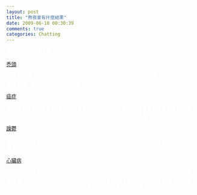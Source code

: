 ```yaml
---
layout: post
title: "熬夜會有什麼結果"
date: 2009-06-18 00:30:39
comments: true
categories: Chatting
---
```

<p><span style="font-size: 10pt; font-family: 新細明體; color: #ffffff;">剛剛無聊在網路上查了一下...</span></p><p><span style="font-size: 10pt; font-family: 新細明體; color: #ffffff;"><a href="http://www.google.com.tw/search?hl=zh-TW&amp;safe=off&amp;q=%E7%86%AC%E5%A4%9C+%E7%A6%BF%E9%A0%AD&amp;btnG=%E6%90%9C%E5%B0%8B&amp;meta=&amp;aq=f&amp;oq=">禿頭</a></span></p><p><span style="font-size: 10pt; font-family: 新細明體; color: #ffffff;"><span id="fontstyle" class="NewsText"><span id="VarTxtD0">年輕人禿頭，通常是荷爾蒙分泌失調，只要調整生活作息和飲食習慣，再配合微量的藥物治療，就可以恢復正常的毛髮生長...</span></span></span></p><p><span style="font-size: 10pt; font-family: 新細明體; color: #ffffff;"><a href="http://www.google.com.tw/search?hl=zh-TW&amp;safe=off&amp;q=%E7%86%AC%E5%A4%9C+%E8%82%9D%E7%99%8C&amp;btnG=%E6%90%9C%E5%B0%8B&amp;meta=&amp;aq=f&amp;oq=">癌症</a></span></p><p><span style="font-size: 10pt; font-family: 新細明體; color: #ffffff;">夜間燈光妨礙褪黑素生成，而褪黑素在抑制癌細胞生長的同時也會增強免疫系挑。當前研究表示褪黑素和多種癌症形成有關係，如乳腺癌，皮膚癌等...<br /></span></p><p><span style="font-size: 10pt; font-family: 新細明體; color: #ffffff;"><a href="http://www.google.com.tw/search?hl=zh-TW&amp;safe=off&amp;ei=Jpk5SsfJJ9OHkAX36MTgDQ&amp;sa=X&amp;oi=spell&amp;resnum=0&amp;ct=result&amp;cd=1&amp;q=%E7%86%AC%E5%A4%9C+%E8%BA%81%E9%AC%B1&amp;spell=1">躁鬱</a></span></p><p><span style="font-size: 10pt; font-family: 新細明體; color: #ffffff;">美國日前公布最新的研究指出，<i>躁鬱</i>症、或有<i>躁鬱</i>傾向者，對成功與名利有較高的期望...</span></p><p><span style="font-size: 10pt; font-family: 新細明體; color: #ffffff;"><a href="http://www.google.com.tw/search?hl=zh-TW&amp;safe=off&amp;q=%E7%86%AC%E5%A4%9C+%E5%BF%83%E8%87%9F%E7%97%85&amp;btnG=%E6%90%9C%E5%B0%8B&amp;meta=&amp;aq=f&amp;oq=">心臟病</a></span></p><p><span style="font-size: 10pt; font-family: 新細明體; color: #ffffff;"><span class="large1"></span><span class="large1"><span style="font-family: 新細明體;">研究顯示，作息時間紊亂的人進行身體調適並不如一般人所想的那麽容易，不僅脾氣會變壞，得心臟病的幾率也較高。因爲人體的生物鐘不受燈光、時鐘的影響。尤其是像心臟等器官，也不會因爲白天休息了，就做好了熬夜的調整...</span></span></span></p>
